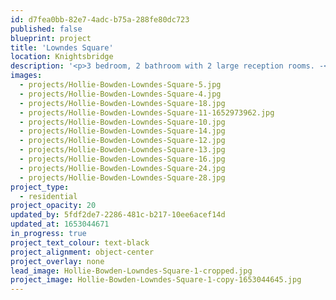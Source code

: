 ```yaml
---
id: d7fea0bb-82e7-4adc-b75a-288fe80dc723
published: false
blueprint: project
title: 'Lowndes Square'
location: Knightsbridge
description: '<p>3 bedroom, 2 bathroom with 2 large reception rooms. -<em> completing Spring 2021</em></p>'
images:
  - projects/Hollie-Bowden-Lowndes-Square-5.jpg
  - projects/Hollie-Bowden-Lowndes-Square-4.jpg
  - projects/Hollie-Bowden-Lowndes-Square-18.jpg
  - projects/Hollie-Bowden-Lowndes-Square-11-1652973962.jpg
  - projects/Hollie-Bowden-Lowndes-Square-10.jpg
  - projects/Hollie-Bowden-Lowndes-Square-14.jpg
  - projects/Hollie-Bowden-Lowndes-Square-12.jpg
  - projects/Hollie-Bowden-Lowndes-Square-13.jpg
  - projects/Hollie-Bowden-Lowndes-Square-16.jpg
  - projects/Hollie-Bowden-Lowndes-Square-24.jpg
  - projects/Hollie-Bowden-Lowndes-Square-28.jpg
project_type:
  - residential
project_opacity: 20
updated_by: 5fdf2de7-2286-481c-b217-10ee6acef14d
updated_at: 1653044671
in_progress: true
project_text_colour: text-black
project_alignment: object-center
project_overlay: none
lead_image: Hollie-Bowden-Lowndes-Square-1-cropped.jpg
project_image: Hollie-Bowden-Lowndes-Square-1-copy-1653044645.jpg
---
```

